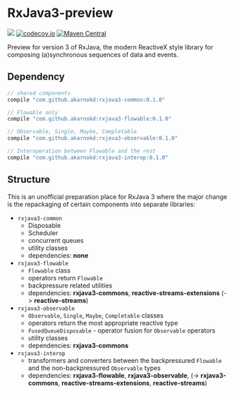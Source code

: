# RxJava3-preview

<a href='https://travis-ci.org/akarnokd/RxJava3-preview/builds'><img src='https://travis-ci.org/akarnokd/RxJava3-preview.svg?branch=master'></a>
[![codecov.io](http://codecov.io/github/akarnokd/RxJava3-preview/coverage.svg?branch=master)](http://codecov.io/github/akarnokd/RxJava3-preview?branch=master)
[![Maven Central](https://maven-badges.herokuapp.com/maven-central/com.github.akarnokd/rxjava3-common/badge.svg)](https://maven-badges.herokuapp.com/maven-central/com.github.akarnokd/rxjava3-common) 

Preview for version 3 of RxJava, the modern ReactiveX style library for composing (a)synchronous sequences of data and events.

## Dependency

```groovy
// shared components
compile "com.github.akarnokd:rxjava3-common:0.1.0"

// Flowable only
compile "com.github.akarnokd:rxjava3-flowable:0.1.0"

// Observable, Single, Maybe, Completable
compile "com.github.akarnokd:rxjava3-observable:0.1.0"

// Interoperation between Flowable and the rest
compile "com.github.akarnokd:rxjava3-interop:0.1.0"
```

## Structure

This is an unofficial preparation place for RxJava 3 where the major change is the repackaging of certain components into separate libraries:

- `rxjava3-common`
  - Disposable
  - Scheduler
  - concurrent queues 
  - utility classes
  - dependencies: **none**
- `rxjava3-flowable`
  - `Flowable` class
  - operators return `Flowable`
  - backpressure related utilities
  - dependencies: **rxjava3-commons**, **reactive-streams-extensions** (-> **reactive-streams**)
- `rxjava3-observable`
  - `Observable`, `Single`, `Maybe`, `Completable` classes
  - operators return the most appropriate reactive type
  - `FusedQueueDisposable` - operator fusion for `Observable` operators
  - utility classes
  - dependencies: **rxjava3-commons**
- `rxjava3-interop`
  - transformers and converters between the backpressured `Flowable` and the non-backpressured `Observable` types
  - dependencies: **rxjava3-flowable**, **rxjava3-observable**, (-> **rxjava3-commons**, **reactive-streams-extensions**, **reactive-streams**) 
